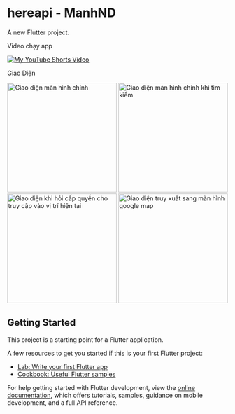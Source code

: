 # hereapi - ManhND

A new Flutter project.

Video chạy app

[![My YouTube Shorts Video](https://img.youtube.com/vi/04DZH9SBniU/0.jpg)](https://youtube.com/shorts/04DZH9SBniU)



Giao Diện



<img src="https://github.com/user-attachments/assets/9f3923f9-bc59-4fc2-a000-ea024bf9830a" width="250" alt="Giao diện màn hình chính" />

<img src="https://github.com/user-attachments/assets/d0720828-5553-40e3-aefd-f9483cce5711" width="250" alt="Giao diện màn hình chính khi tìm kiếm" />

<img src="https://github.com/user-attachments/assets/2cab1a1d-e55e-44ef-b8af-76216687a403" width="250" alt="Giao diện khi hỏi cấp quyền cho truy cập vào vị trí hiện tại" />

<img src="https://github.com/user-attachments/assets/b53e12cb-6d09-4195-aedf-73833e0f4dbe" width="250" alt="Giao diện truy xuất sang màn hình google map" />




## Getting Started

This project is a starting point for a Flutter application.

A few resources to get you started if this is your first Flutter project:

- [Lab: Write your first Flutter app](https://docs.flutter.dev/get-started/codelab)
- [Cookbook: Useful Flutter samples](https://docs.flutter.dev/cookbook)

For help getting started with Flutter development, view the
[online documentation](https://docs.flutter.dev/), which offers tutorials,
samples, guidance on mobile development, and a full API reference.
